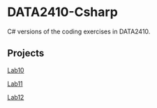 # DATA2410-Csharp

C# versions of the coding exercises in DATA2410.

## Projects

[Lab10](https://github.com/s341507/DATA2410-Csharp/blob/main/Lab10/lab10.md)

[Lab11](https://github.com/s341507/DATA2410-Csharp/blob/main/Lab10/lab11.md)

[Lab12](https://github.com/s341507/DATA2410-Csharp/blob/main/Lab10/lab12.md)
